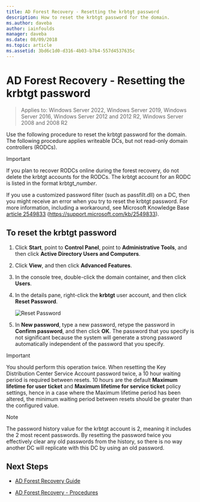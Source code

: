 ```yaml
---
title: AD Forest Recovery - Resetting the krbtgt password
description: How to reset the krbtgt password for the domain. 
ms.author: daveba
author: iainfoulds
manager: daveba
ms.date: 08/09/2018
ms.topic: article
ms.assetid: 3bd6c1d0-d316-4b03-b7b4-557d4537635c
---
```


# AD Forest Recovery - Resetting the krbtgt password

>Applies to: Windows Server 2022, Windows Server 2019, Windows Server 2016, Windows Server 2012 and 2012 R2, Windows Server 2008 and 2008 R2

Use the following procedure to reset the krbtgt password for the domain. The following procedure applies writeable DCs, but not read-only domain controllers (RODCs).

> [!IMPORTANT]
> If you plan to recover RODCs online during the forest recovery, do not delete the krbtgt accounts for the RODCs. The krbtgt account for an RODC is listed in the format krbtgt_*number*.
>
> If you use a customized password filter (such as passfilt.dll) on a DC, then you might receive an error when you try to reset the krbtgt password. For more information, including a workaround, see Microsoft Knowledge Base [article 2549833](https://support.microsoft.com/kb/2549833) (https://support.microsoft.com/kb/2549833).

## To reset the krbtgt password

1. Click **Start**, point to **Control Panel**, point to **Administrative Tools**, and then click **Active Directory Users and Computers**.

2. Click **View**, and then click **Advanced Features**.

3. In the console tree, double-click the domain container, and then click **Users**.

4. In the details pane, right-click the **krbtgt** user account, and then click **Reset Password**.

   ![Reset Password](media/AD-Forest-Recovery-Resetting-the-krbtgt-password/resetpass1.png)

5. In **New password**, type a new password, retype the password in **Confirm password**, and then click **OK**. The password that you specify is not significant because the system will generate a strong password automatically independent of the password that you specify.

> [!IMPORTANT]
> You should perform this operation twice. When resetting the Key Distribution Center Service Account password twice, a 10 hour waiting period is required between resets. 10 hours are the default **Maximum lifetime for user ticket** and **Maximum lifetime for service ticket** policy settings, hence in a case where the Maximum lifetime period has been altered, the minimum waiting period between resets should be greater than the configured value.  

> [!NOTE]
> The password history value for the krbtgt account is 2, meaning it includes the 2 most recent passwords. By resetting the password twice you effectively clear any old passwords from the history, so there is no way another DC will replicate with this DC by using an old password.

## Next Steps

- [AD Forest Recovery Guide](AD-Forest-Recovery-Guide.md)

- [AD Forest Recovery - Procedures](AD-Forest-Recovery-Procedures.md)
